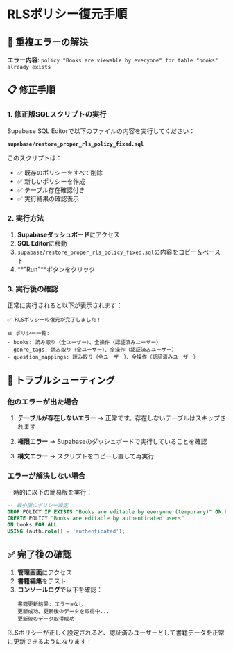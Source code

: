 # RLSポリシー復元手順

## 🚨 重複エラーの解決

**エラー内容**: `policy "Books are viewable by everyone" for table "books" already exists`

## 📋 修正手順

### 1. 修正版SQLスクリプトの実行

Supabase SQL Editorで以下のファイルの内容を実行してください：

**`supabase/restore_proper_rls_policy_fixed.sql`**

このスクリプトは：
- ✅ 既存のポリシーをすべて削除
- ✅ 新しいポリシーを作成
- ✅ テーブル存在確認付き
- ✅ 実行結果の確認表示

### 2. 実行方法

1. **Supabaseダッシュボード**にアクセス
2. **SQL Editor**に移動
3. `supabase/restore_proper_rls_policy_fixed.sql`の内容をコピー＆ペースト
4. **"Run"**ボタンをクリック

### 3. 実行後の確認

正常に実行されると以下が表示されます：

```
✅ RLSポリシーの復元が完了しました！

📊 ポリシー一覧:
- books: 読み取り（全ユーザー）、全操作（認証済みユーザー）
- genre_tags: 読み取り（全ユーザー）、全操作（認証済みユーザー）
- question_mappings: 読み取り（全ユーザー）、全操作（認証済みユーザー）
```

## 🔧 トラブルシューティング

### 他のエラーが出た場合

1. **テーブルが存在しないエラー**
   → 正常です。存在しないテーブルはスキップされます

2. **権限エラー**
   → Supabaseのダッシュボードで実行していることを確認

3. **構文エラー**
   → スクリプトをコピーし直して再実行

### エラーが解決しない場合

一時的に以下の簡易版を実行：

```sql
-- 最小限のポリシー設定
DROP POLICY IF EXISTS "Books are editable by everyone (temporary)" ON books;
CREATE POLICY "Books are editable by authenticated users" 
ON books FOR ALL 
USING (auth.role() = 'authenticated');
```

## ✅ 完了後の確認

1. **管理画面**にアクセス
2. **書籍編集**をテスト
3. **コンソールログ**で以下を確認：
   ```
   書籍更新結果: エラー=なし
   更新成功、更新後のデータを取得中...
   更新後のデータ取得成功
   ```

RLSポリシーが正しく設定されると、認証済みユーザーとして書籍データを正常に更新できるようになります！